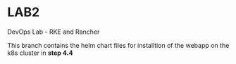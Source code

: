 # LAB2
DevOps Lab - RKE and Rancher

This branch contains the helm chart files for installtion of the webapp on the k8s cluster in **step 4.4**
